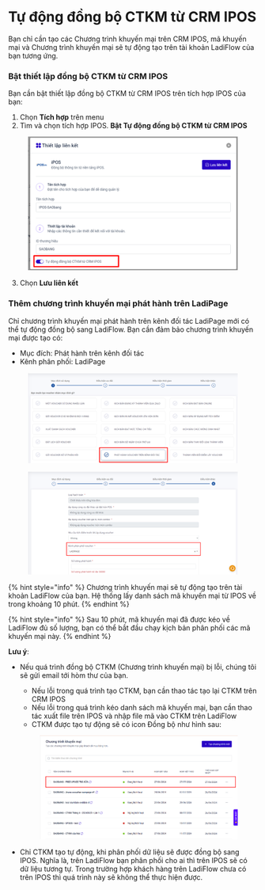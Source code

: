 # Tự động đồng bộ CTKM từ CRM IPOS

Bạn chỉ cần tạo các Chương trình khuyến mại trên CRM IPOS, mã khuyến mại và Chương trình khuyến mại sẽ tự động tạo trên tài khoản LadiFlow của bạn tương ứng.

### Bật thiết lập đồng bộ CTKM từ CRM IPOS

Bạn cần bật thiết lập đồng bộ CTKM từ CRM IPOS trên tích hợp IPOS của bạn:

1. Chọn **Tích hợp** trên menu
2. Tìm và chọn tích hợp IPOS. **Bật Tự động đồng bộ CTKM từ CRM IPOS**

<figure><img src="../.gitbook/assets/image (777).png" alt="" width="563"><figcaption></figcaption></figure>

3. Chọn **Lưu liên kết**

### Thêm chương trình khuyến mại phát hành trên LadiPage

Chỉ chương trình khuyến mại phát hành trên kênh đối tác LadiPage mới có thể tự động đồng bộ sang LadiFlow. Bạn cần đảm bảo chương trình khuyến mại được tạo có:

* Mục đích: Phát hành trên kênh đối tác
* Kênh phân phối: LadiPage

<figure><img src="../.gitbook/assets/image (778).png" alt="" width="563"><figcaption></figcaption></figure>

<figure><img src="../.gitbook/assets/image (775).png" alt="" width="563"><figcaption></figcaption></figure>

{% hint style="info" %}
Chương trình khuyến mại sẽ tự động tạo trên tài khoản LadiFlow của bạn. Hệ thống lấy danh sách mã khuyến mại từ IPOS về trong khoảng 10 phút.
{% endhint %}

{% hint style="info" %}
Sau 10 phút, mã khuyến mại đã được kéo về LadiFlow đủ số lượng, bạn có thể bắt đầu chạy kịch bản phân phối các mã khuyến mại này.
{% endhint %}

**Lưu ý**:

*   Nếu quá trình đồng bộ CTKM (Chương trình khuyến mại) bị lỗi, chúng tôi sẽ gửi email tới hòm thư của bạn.&#x20;

    * Nếu lỗi trong quá trình tạo CTKM, bạn cần thao tác tạo lại CTKM trên CRM IPOS
    * Nếu lỗi trong quá trình kéo danh sách mã khuyến mại, bạn cần thao tác xuất file trên IPOS và nhập file mã vào CTKM trên LadiFlow
    * CTKM được tạo tự động sẽ có icon Đồng bộ như hình sau:

    <figure><img src="../.gitbook/assets/image (776).png" alt="" width="563"><figcaption></figcaption></figure>


* Chỉ CTKM tạo tự động, khi phân phối dữ liệu sẽ được đồng bộ sang IPOS. Nghĩa là, trên LadiFlow bạn phân phối cho ai thì trên IPOS sẽ có dữ liệu tương tự. Trong trường hợp khách hàng trên LadiFlow chưa có trên IPOS thì quá trình này sẽ không thể thực hiện được.
